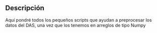 ## Descripción

Aquí pondré todos los pequeños scripts que ayudan a preprocesar los datos del DAS, una vez que los tenemos en arreglos de tipo Numpy
